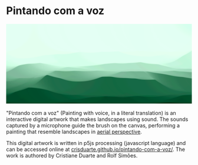 # Pintando com a voz

![](img/example1.png)

"Pintando com a voz" (Painting with voice, in a literal translation) is an interactive digital artwork that makes landscapes using sound.
The sounds captured by a microphone guide the brush on the canvas, performing a painting that resemble landscapes in [aerial perspective](https://en.wikipedia.org/wiki/Aerial_perspective).

This digital artwork is written in p5js processing (javascript language) and can be accessed online at [crisduarte.github.io/pintando-com-a-voz/](https://crisduarte.github.io/pintando-com-a-voz/).
The work is authored by Cristiane Duarte and Rolf Simões.
